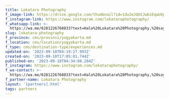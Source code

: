 ```yaml
---
title: Lokatara Photography
f_image-link: https://drive.google.com/thumbnail?id=1du2eJQGtJwbiEqwUXp0t4P58TK_sRYEC
f_instagram-link: https://www.instagram.com/lokataraphotography/
f_whatsapp-link: >-
  https://wa.me/6281226760833?text=Halo%20Lokatara%20Photography,%20saya%20dapat%20info%20dari%20@loocale.id%20dan%20punya%20pertanyaan
slug: lokatara-photography
f_province: cms/provinsi/yogyakarta.md
f_location: cms/location/yogyakarta.md
f_type: cms/destination-type/experiences.md
updated-on: '2023-09-18T04:19:27.993Z'
created-on: '2023-09-10T17:05:01.744Z'
published-on: '2023-09-18T04:34:08.284Z'
f_instagram: https://www.instagram.com/lokataraphotography/
f_wa-contact: >-
  https://wa.me/6281226760833?text=Halo%20Lokatara%20Photography,%20saya%20dapat%20info%20dari%20@loocale.id%20dan%20punya%20pertanyaan
f_partner-name: Lokatara Photography
layout: '[partners].html'
tags: partners
---
```



